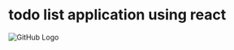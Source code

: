 # todo list application using react

![GitHub Logo](https://imgtr.ee/images/2023/11/04/38c5238d794833b3883d54e52796fae5.png)




